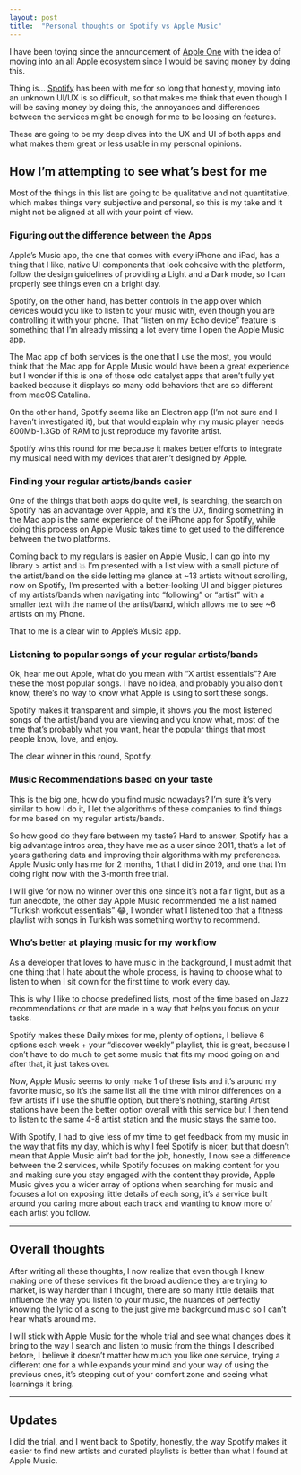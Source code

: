 ```yaml
---
layout: post
title:  "Personal thoughts on Spotify vs Apple Music"
---
```


I have been toying since the announcement of [Apple One](https://www.apple.com/apple-one/) with the idea of moving into an all Apple ecosystem since I would be saving money by doing this.

Thing is… [Spotify](https://www.spotify.com/) has been with me for so long that honestly, moving into an unknown UI/UX is so difficult, so that makes me think that even though I will be saving money by doing this, the annoyances and differences between the services might be enough for me to be loosing on features.

These are going to be my deep dives into the UX and UI of both apps and what makes them great or less usable in my personal opinions.

## How I’m attempting to see what’s best for me
Most of the things in this list are going to be qualitative and not quantitative, which makes things very subjective and personal, so this is my take and it might not be aligned at all with your point of view.

### Figuring out  the difference between the Apps
Apple’s Music app, the one that comes with every iPhone and iPad, has a thing that I like, native UI components that look cohesive with the platform, follow the design guidelines of providing a Light and a Dark mode, so I can properly see things even on a bright day.

Spotify, on the other hand, has better controls in the app over which devices would you like to listen to your music with, even though you are controlling it with your phone. That “listen on my Echo device” feature is something that I’m already missing a lot every time I open the Apple Music app.

The Mac app of both services is the one that I use the most, you would think that the Mac app for Apple Music would have been a great experience but I wonder if this is one of those odd catalyst apps that aren’t fully yet backed because it displays so many odd behaviors that are so different from macOS Catalina.

On the other hand, Spotify seems like an Electron app (I’m not sure and I haven’t investigated it), but that would explain why my music player needs 800Mb-1.3Gb of RAM to just reproduce my favorite artist.

Spotify wins this round for me because it makes better efforts to integrate my musical need with my devices that aren’t designed by Apple.

### Finding your regular artists/bands easier
One of the things that both apps do quite well, is searching, the search on Spotify has an advantage over Apple, and it’s the UX, finding something in the Mac app is the same experience of the iPhone app for Spotify, while doing this process on Apple Music takes time to get used to the difference between the two platforms.

Coming back to my regulars is easier on Apple Music, I can go into my library > artist and 💥 I’m presented with a list view with a small picture of the artist/band on the side letting me glance at ~13 artists without scrolling, now on Spotify, I’m presented with a better-looking UI and bigger pictures of my artists/bands when navigating into “following” or “artist” with a smaller text with the name of the artist/band, which allows me to see ~6 artists on my Phone.

That to me is a clear win to Apple’s Music app.

### Listening to popular songs of your regular artists/bands
Ok, hear me out Apple, what do you mean with “X artist essentials”? Are these the most popular songs. I have no idea, and probably you also don’t know, there’s no way to know what Apple is using to sort these songs.

Spotify makes it transparent and simple, it shows you the most listened songs of the artist/band you are viewing and you know what, most of the time that’s probably what you want, hear the popular things that most people know, love, and enjoy.

The clear winner in this round, Spotify.

### Music Recommendations based on your taste
This is the big one, how do you find music nowadays? I’m sure it’s very similar to how I do it, I let the algorithms of these companies to find things for me based on my regular artists/bands.

So how good do they fare between my taste? Hard to answer, Spotify has a big advantage intros area, they have me as a user since 2011, that’s a lot of years gathering data and improving their algorithms with my preferences. Apple Music only has me for 2 months, 1 that I did in 2019, and one that I’m doing right now with the 3-month free trial.

I will give for now no winner over this one since it’s not a fair fight, but as a fun anecdote, the other day Apple Music recommended me a list named “Turkish workout essentials” 😂, I wonder what I listened too that a fitness playlist with songs in Turkish was something worthy to recommend.

### Who’s better at playing music for my workflow
As a developer that loves to have music in the background, I must admit that one thing that I hate about the whole process, is having to choose what to listen to when I sit down for the first time to work every day.

This is why I like to choose predefined lists, most of the time based on Jazz recommendations or that are made in a way that helps you focus on your tasks.

Spotify makes these Daily mixes for me, plenty of options, I believe 6 options each week + your “discover weekly” playlist, this is great, because I don’t have to do much to get some music that fits my mood going on and after that, it just takes over.

Now, Apple Music seems to only make 1 of these lists and it’s around my favorite music, so it’s the same list all the time with minor differences on a few artists if I use the shuffle option, but there’s nothing, starting Artist stations have been the better option overall with this service but I then tend to listen to the same 4-8 artist station and the music stays the same too.

With Spotify, I had to give less of my time to get feedback from my music in the way that fits my day, which is why I feel Spotify is nicer, but that doesn’t mean that Apple Music ain’t bad for the job, honestly, I now see a difference between the 2 services, while Spotify focuses on making content for you and making sure you stay engaged with the content they provide, Apple Music gives you a wider array of options when searching for music and focuses a lot on exposing little details of each song, it’s a service built around you caring more about each track and wanting to know more of each artist you follow.

----

## Overall thoughts
After writing all these thoughts, I now realize that even though I knew making one of these services fit the broad audience they are trying to market, is way harder than I thought, there are so many little details that influence the way you listen to your music, the nuances of perfectly knowing the lyric of a song to the just give me background music so I can’t hear what’s around me.

I will stick with Apple Music for the whole trial and see what changes does it bring to the way I search and listen to music from the things I described before, I believe it doesn’t matter how much you like one service, trying a different one for a while expands your mind and your way of using the previous ones, it’s stepping out of your comfort zone and seeing what learnings it bring.

----

## Updates
I did the trial, and I went back to Spotify, honestly, the way Spotify makes it easier to find new artists and curated playlists is better than what I found at Apple Music.
